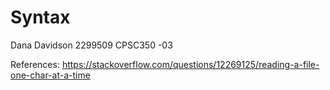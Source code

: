 # Syntax
Dana Davidson
2299509
CPSC350 -03


References:
https://stackoverflow.com/questions/12269125/reading-a-file-one-char-at-a-time
